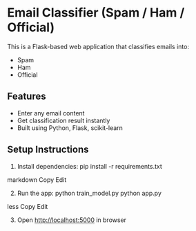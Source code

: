 # Email Classifier (Spam / Ham / Official)

This is a Flask-based web application that classifies emails into:
- Spam
- Ham
- Official

## Features

- Enter any email content
- Get classification result instantly
- Built using Python, Flask, scikit-learn

## Setup Instructions

1. Install dependencies:
pip install -r requirements.txt

markdown
Copy
Edit

2. Run the app:
python train_model.py
python app.py

less
Copy
Edit

3. Open [http://localhost:5000](http://localhost:5000) in browser
